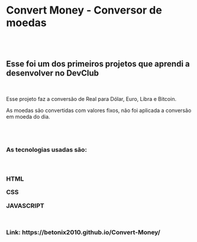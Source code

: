 <h1>Convert Money - Conversor de moedas</h1>
<br>
<br>
<h2> Esse foi um dos primeiros projetos que aprendi a desenvolver no DevClub</h2>
<br>
<p> Esse projeto faz a conversão de Real para Dólar, Euro, Libra e Bitcoin.<p>
<p> As moedas são convertidas com valores fixos, não foi aplicada a conversão em moeda do dia.<p>
<br>
<br>  
<h3> As tecnologias usadas são:<h3>
<br>
<p> HTML <p>
<P> CSS <P>
<p> JAVASCRIPT <p>
<br>
<p>Link: <a>https://betonix2010.github.io/Convert-Money/<a> <p>
  
  
